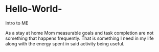# Hello-World-
Intro to ME 

As a stay at home Mom measurable goals and task completion are not something that happens frequently. That is something I need in my life along with the energy spent in said activity being useful.
